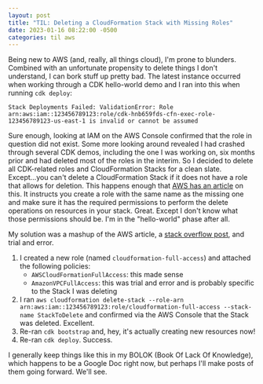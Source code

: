 ```yaml
---
layout: post
title: "TIL: Deleting a CloudFormation Stack with Missing Roles"
date: 2023-01-16 08:22:00 -0500
categories: til aws
---
```


Being new to AWS (and, really, all things cloud), I'm prone to blunders. Combined with an unfortunate propensity to delete things I don't understand, I can bork stuff up pretty bad. The latest instance occurred when working through a CDK hello-world demo and I ran into this when running `cdk deploy`:

```shell
Stack Deployments Failed: ValidationError: Role arn:aws:iam::123456789123:role/cdk-hnb659fds-cfn-exec-role-123456789123-us-east-1 is invalid or cannot be assumed
```

Sure enough, looking at IAM on the AWS Console confirmed that the role in question did not exist. Some more looking around revealed I had crashed through several CDK demos, including the one I was working on, six months prior and had deleted most of the roles in the interim. So I decided to delete all CDK-related roles and CloudFormation Stacks for a clean slate. Except...you can't delete a CloudFormation Stack if it does not have a role that allows for deletion. This happens enough that [AWS has an article](https://aws.amazon.com/premiumsupport/knowledge-center/cloudformation-role-arn-error/) on this. It instructs you create a role with the same name as the missing one and make sure it has the required permissions to perform the delete operations on resources in your stack. Great. Except I don't know what those permissions should be. I'm in the "hello-world" phase after all.

My solution was a mashup of the AWS article, a [stack overflow post](https://stackoverflow.com/questions/48709423/unable-to-delete-cfn-stack-role-is-invalid-or-cannot-be-assumed), and trial and error. 

1. I created a new role (named `cloudformation-full-access`) and attached the following policies:
    - `AWSCloudFormationFullAccess`: this made sense
    - `AmazonVPCFullAccess`: this was trial and error and is probably specific to the Stack I was deleting
3. I ran `aws cloudformation delete-stack --role-arn arn:aws:iam::123456789123:role/cloudformation-full-access --stack-name StackToDelete` and confirmed via the AWS Console that the Stack was deleted. Excellent.
4. Re-ran `cdk bootstrap` and, hey, it's actually creating new resources now!
5. Re-ran `cdk deploy`. Success.

I generally keep things like this in my BOLOK (Book Of Lack Of Knowledge), which happens to be a Google Doc right now, but perhaps I'll make posts of them going forward. We'll see.
